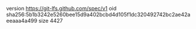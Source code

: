 version https://git-lfs.github.com/spec/v1
oid sha256:5b1b3242e5260bee15d9a402bcbd4d105f1dc320492742bc2ae42aeeaaa4a499
size 4427
